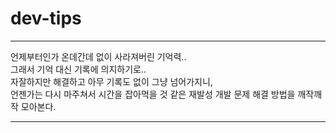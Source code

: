 # dev-tips
----  
언제부터인가 온데간데 없이 사라져버린 기억력..    
그래서 기억 대신 기록에 의지하기로..    
자잘하지만 해결하고 아무 기록도 없이 그냥 넘어가지니,    
언젠가는 다시 마주쳐서 시간을 잡아먹을 것 같은 재발성 개발 문제 해결 방법을 깨작깨작 모아본다.    
    
----

